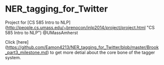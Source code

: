 # NER_tagging_for_Twitter

Project for [CS 585 Intro to NLP] (http://people.cs.umass.edu/~brenocon/inlp2014/project/project.html "CS 585 Intro to NLP") @UMassAmherst

Click [here] (https://github.com/Eamon4213/NER_tagging_for_Twitter/blob/master/Brook_part3_milestone.md) to get more detial about the core bone of the tagger system.
